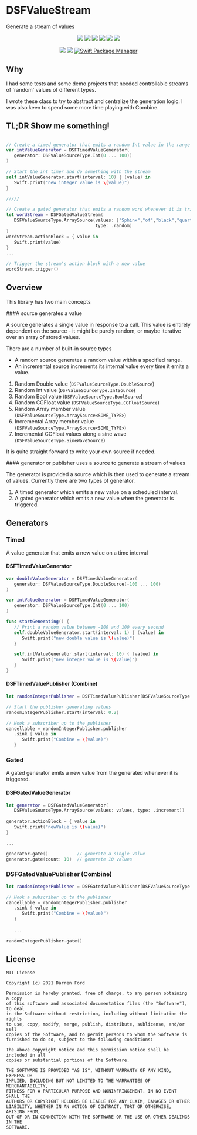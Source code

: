 # DSFValueStream

Generate a stream of values

<p align="center">
    <img src="https://img.shields.io/github/v/tag/dagronf/DSFValueStream" />
    <img src="https://img.shields.io/badge/macOS-10.12+-red" />
    <img src="https://img.shields.io/badge/iOS-12.0+-blue" />
    <img src="https://img.shields.io/badge/tvOS-12.0+-orange" />
    <img src="https://img.shields.io/badge/SwiftUI-1.0+-green" />
    <img src="https://img.shields.io/badge/macCatalyst-1.0+-purple" />
</p>

<p align="center">
    <img src="https://img.shields.io/badge/Swift-5.0-orange.svg" />
    <img src="https://img.shields.io/badge/License-MIT-lightgrey" />
    <a href="https://swift.org/package-manager">
        <img src="https://img.shields.io/badge/spm-compatible-brightgreen.svg?style=flat" alt="Swift Package Manager" />
    </a>
</p>

## Why

I had some tests and some demo projects that needed controllable streams of 'random' values of different types.

I wrote these class to try to abstract and centralize the generation logic.  I was also keen to spend some more time playing with Combine.

## TL;DR Show me something!

```swift

// Create a timed generator that emits a random Int value in the range 0 ... 100 every 10 seconds
var intValueGenerator = DSFTimedValueGenerator(
   generator: DSFValueSourceType.Int(0 ... 100))
)

// Start the int timer and do something with the stream
self.intValueGenerator.start(interval: 10) { (value) in
   Swift.print("new integer value is \(value)")
}

/////

// Create a gated generator that emits a random word whenever it is triggered
let wordStream = DSFGatedValueStream(
   DSFValueSourceType.ArraySource(values: ["Sphinx","of","black","quartz","judge","my","vow"],
                                  type: .random)
)
wordStream.actionBlock = { value in
   Swift.print(value)
}
...

// Trigger the stream's action block with a new value
wordStream.trigger()


```


## Overview

This library has two main concepts

###A source generates a value

A source generates a single value in response to a call.  This value is entirely dependent on the source - it might be purely random, or maybe iterative over an array of stored values.

There are a number of built-in source types

* A random source generates a random value within a specified range.
* An incremental source increments its internal value every time it emits a value.

1. Random Double value (`DSFValueSourceType.DoubleSource`)
2. Random Int value (`DSFValueSourceType.IntSource`)
3. Random Bool value (`DSFValueSourceType.BoolSource`)
4. Random CGFloat value (`DSFValueSourceType.CGFloatSource`)
5. Random Array member value (`DSFValueSourceType.ArraySource<SOME_TYPE>`)
6. Incremental Array member value (`DSFValueSourceType.ArraySource<SOME_TYPE>`)
7. Incremental CGFloat values along a sine wave (`DSFValueSourceType.SineWaveSource`)

It is quite straight forward to write your own source if needed.

###A generator or publisher uses a source to generate a stream of values

The generator is provided a source which is then used to generate a stream of values. Currently there are two types of generator.

1. A timed generator which emits a new value on a scheduled interval.
2. A gated generator which emits a new value when the generator is triggered.

## Generators

### Timed

A value generator that emits a new value on a time interval

#### DSFTimedValueGenerator

```swift
var doubleValueGenerator = DSFTimedValueGenerator(
   generator: DSFValueSourceType.DoubleSource(-100 ... 100)
)

var intValueGenerator = DSFTimedValueGenerator(
   generator: DSFValueSourceType.Int(0 ... 100)
)

func startGenerating() {
   // Print a random value between -100 and 100 every second
   self.doubleValueGenerator.start(interval: 1) { (value) in
      Swift.print("new double value is \(value)")
   }

   self.intValueGenerator.start(interval: 10) { (value) in
      Swift.print("new integer value is \(value)")
   }
}
```

#### DSFTimedValuePublisher (Combine)

```swift
let randomIntegerPublisher = DSFTimedValuePublisher(DSFValueSourceType.IntSource())

// Start the publisher generating values
randomIntegerPublisher.start(interval: 0.2)

// Hook a subscriber up to the publisher
cancellable = randomIntegerPublisher.publisher
   .sink { value in
      Swift.print("Combine = \(value)")
   }
```

### Gated

A gated generator emits a new value from the generated whenever it is triggered.

#### DSFGatedValueGenerator

```swift
let generator = DSFGatedValueGenerator(
   DSFValueSourceType.ArraySource(values: values, type: .increment))
   
generator.actionBlock = { value in
   Swift.print("newValue is \(value)")
}

...

generator.gate()           // generate a single value
generator.gate(count: 10)  // generate 10 values
```

### DSFGatedValuePublisher (Combine)

```swift
let randomIntegerPublisher = DSFGatedValuePublisher(DSFValueSourceType.IntSource())

// Hook a subscriber up to the publisher
cancellable = randomIntegerPublisher.publisher
   .sink { value in
      Swift.print("Combine = \(value)")
   }
   
   ...
   
randomIntegerPublisher.gate()
```
## License

```
MIT License

Copyright (c) 2021 Darren Ford

Permission is hereby granted, free of charge, to any person obtaining a copy
of this software and associated documentation files (the "Software"), to deal
in the Software without restriction, including without limitation the rights
to use, copy, modify, merge, publish, distribute, sublicense, and/or sell
copies of the Software, and to permit persons to whom the Software is
furnished to do so, subject to the following conditions:

The above copyright notice and this permission notice shall be included in all
copies or substantial portions of the Software.

THE SOFTWARE IS PROVIDED "AS IS", WITHOUT WARRANTY OF ANY KIND, EXPRESS OR
IMPLIED, INCLUDING BUT NOT LIMITED TO THE WARRANTIES OF MERCHANTABILITY,
FITNESS FOR A PARTICULAR PURPOSE AND NONINFRINGEMENT. IN NO EVENT SHALL THE
AUTHORS OR COPYRIGHT HOLDERS BE LIABLE FOR ANY CLAIM, DAMAGES OR OTHER
LIABILITY, WHETHER IN AN ACTION OF CONTRACT, TORT OR OTHERWISE, ARISING FROM,
OUT OF OR IN CONNECTION WITH THE SOFTWARE OR THE USE OR OTHER DEALINGS IN THE
SOFTWARE.
```
